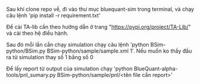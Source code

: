 Sau khi clone repo về, đi vào thư mục bluequant-sim trong terminal, và chạy câu lệnh 'pip install -r requirement.txt'

Để cài TA-lib cần theo hướng dẫn ở trang "https://pypi.org/project/TA-Lib/" và cài theo hệ điều hành.

Sau đó mỗi lần cần chạy simulation chạy câu lệnh 'python BSim-python/BSim.py BSim-python/sample/sample.xml 1'. Nếu muốn ko thấy đầu ra từ simulation thay số 1 bằng số 0

Để lấy report từ output của simulation chạy 'python BlueQuant-alpha-tools/pnl_sumary.py BSim-python/sample/pnl/<tên file cần report>'
